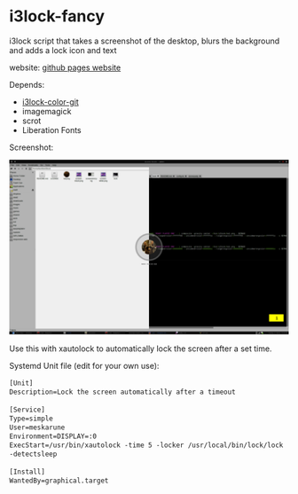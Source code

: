 i3lock-fancy
============

i3lock script that takes a screenshot of the desktop, blurs the background and adds a lock icon and text

website: [github pages website](http://meskarune.github.io/i3lock-fancy/)

Depends:
* [i3lock-color-git](https://github.com/eBrnd/i3lock-color)
* imagemagick
* scrot
* Liberation Fonts

Screenshot:

![lockscreen](https://raw.githubusercontent.com/meskarune/i3lock-fancy/master/screenshot.png)

Use this with xautolock to automatically lock the screen after a set time.

Systemd Unit file (edit for your own use):

    [Unit]
    Description=Lock the screen automatically after a timeout
    
    [Service]
    Type=simple
    User=meskarune
    Environment=DISPLAY=:0
    ExecStart=/usr/bin/xautolock -time 5 -locker /usr/local/bin/lock/lock -detectsleep
    
    [Install]
    WantedBy=graphical.target
